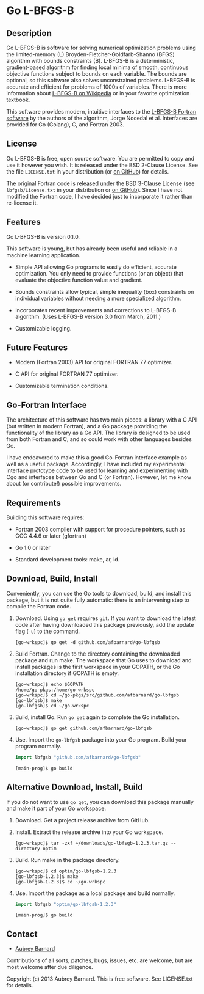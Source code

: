Go L-BFGS-B
===========


Description
-----------

Go L-BFGS-B is software for solving numerical optimization problems
using the limited-memory (L) Broyden-Fletcher-Goldfarb-Shanno (BFGS)
algorithm with bounds constraints (B).  L-BFGS-B is a deterministic,
gradient-based algorithm for finding local minima of smooth, continuous
objective functions subject to bounds on each variable.  The bounds are
optional, so this software also solves unconstrained problems.  L-BFGS-B
is accurate and efficient for problems of 1000s of variables.  There is
more information about [L-BFGS-B on
Wikipedia](http://en.wikipedia.org/wiki/L-BFGS) or in your favorite
optimization textbook.

This software provides modern, intuitive interfaces to the [L-BFGS-B
Fortran
software](http://users.eecs.northwestern.edu/~nocedal/software.html) by
the authors of the algorithm, Jorge Nocedal et al.  Interfaces are
provided for Go (Golang), C, and Fortran 2003.


License
-------

Go L-BFGS-B is free, open source software.  You are permitted to copy
and use it however you wish.  It is released under the BSD 2-Clause
License.  See the file `LICENSE.txt` in your distribution (or [on
GitHub](https://github.com/afbarnard/go-lbfgsb/blob/master/LICENSE.txt))
for details.

The original Fortran code is released under the BSD 3-Clause License
(see `lbfgsb/License.txt` in your distribution or [on
GitHub](https://github.com/afbarnard/go-lbfgsb/blob/master/lbfgsb/License.txt)).
Since I have not modified the Fortran code, I have decided just to
incorporate it rather than re-license it.


Features
--------

Go L-BFGS-B is version 0.1.0.

This software is young, but has already been useful and reliable in a
machine learning application.

* Simple API allowing Go programs to easily do efficient, accurate
  optimization.  You only need to provide functions (or an object) that
  evaluate the objective function value and gradient.

* Bounds constraints allow typical, simple inequality (box) constraints
  on individual variables without needing a more specialized algorithm.

* Incorporates recent improvements and corrections to L-BFGS-B
  algorithm.  (Uses L-BFGS-B version 3.0 from March, 2011.)

* Customizable logging.


Future Features
---------------

* Modern (Fortran 2003) API for original FORTRAN 77 optimizer.

* C API for original FORTRAN 77 optimizer.

* Customizable termination conditions.


Go-Fortran Interface
--------------------

The architecture of this software has two main pieces: a library with a
C API (but written in modern Fortran), and a Go package providing the
functionality of the library as a Go API.  The library is designed to be
used from both Fortran and C, and so could work with other languages
besides Go.

I have endeavored to make this a good Go-Fortran interface example as
well as a useful package.  Accordingly, I have included my experimental
interface prototype code to be used for learning and experimenting with
Cgo and interfaces between Go and C (or Fortran).  However, let me know
about (or contribute!) possible improvements.


Requirements
------------

Building this software requires:

* Fortran 2003 compiler with support for procedure pointers, such as GCC
  4.4.6 or later (gfortran)

* Go 1.0 or later

* Standard development tools: make, ar, ld.


Download, Build, Install
------------------------

Conveniently, you can use the Go tools to download, build, and install
this package, but it is not quite fully automatic: there is an
intervening step to compile the Fortran code.

1. Download.  Using `go get` requires `git`.  If you want to download
   the latest code after having downloaded this package previously, add
   the update flag (`-u`) to the command.

   ```shell
   [go-wrkspc]$ go get -d github.com/afbarnard/go-lbfgsb
   ```

2. Build Fortran.  Change to the directory containing the downloaded
   package and run make.  The workspace that Go uses to download and
   install packages is the first workspace in your GOPATH, or the Go
   installation directory if GOPATH is empty.

   ```shell
   [go-wrkspc]$ echo $GOPATH
   /home/go-pkgs:/home/go-wrkspc
   [go-wrkspc]$ cd ~/go-pkgs/src/github.com/afbarnard/go-lbfgsb
   [go-lbfgsb]$ make
   [go-lbfgsb]$ cd ~/go-wrkspc
   ```

3. Build, install Go.  Run `go get` again to complete the Go
   installation.

   ```shell
   [go-wrkspc]$ go get github.com/afbarnard/go-lbfgsb
   ```

4. Use.  Import the `go-lbfgsb` package into your Go program.  Build
   your program normally.

   ```go
   import lbfgsb "github.com/afbarnard/go-lbfgsb"
   ```

   ```shell
   [main-prog]$ go build
   ```


Alternative Download, Install, Build
------------------------------------

If you do not want to use `go get`, you can download this package
manually and make it part of your Go workspace.

1. Download.  Get a project release archive from GitHub.

2. Install.  Extract the release archive into your Go workspace.

   ```shell
   [go-wrkspc]$ tar -zxf ~/downloads/go-lbfsgb-1.2.3.tar.gz --directory optim
   ```

3. Build.  Run make in the package directory.

   ```shell
   [go-wrkspc]$ cd optim/go-lbfgsb-1.2.3
   [go-lbfgsb-1.2.3]$ make
   [go-lbfgsb-1.2.3]$ cd ~/go-wrkspc
   ```

4. Use.  Import the package as a local package and build normally.

   ```go
   import lbfgsb "optim/go-lbfgsb-1.2.3"
   ```

   ```shell
   [main-prog]$ go build
   ```


Contact
-------

* [Aubrey Barnard](https://github.com/afbarnard)

Contributions of all sorts, patches, bugs, issues, etc. are welcome, but
are most welcome after due diligence.


Copyright (c) 2013 Aubrey Barnard.  This is free software.  See
LICENSE.txt for details.
